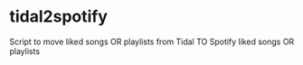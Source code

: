 # tidal2spotify
Script to move liked songs OR playlists from Tidal TO Spotify liked songs OR playlists
